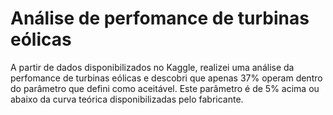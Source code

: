 # Análise de perfomance de turbinas eólicas

A partir de dados disponibilizados no Kaggle, realizei uma análise da perfomance de turbinas eólicas e descobri que apenas 37% operam dentro do parâmetro que defini como aceitável. Este parâmetro é de 5% acima ou abaixo da curva teórica disponibilizadas pelo fabricante. 
